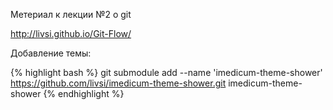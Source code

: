 Метериал к лекции №2 о git

http://livsi.github.io/Git-Flow/


Добавление темы:

{% highlight bash %}
git submodule add --name 'imedicum-theme-shower' https://github.com/livsi/imedicum-theme-shower.git imedicum-theme-shower
{% endhighlight %}